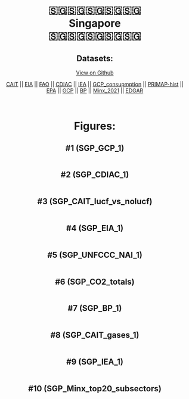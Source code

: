 
<center>
<h1 align="center">
🇸🇬🇸🇬🇸🇬🇸🇬🇸🇬
<br>
Singapore
<br>
🇸🇬🇸🇬🇸🇬🇸🇬🇸🇬
</h1>
<h2>Datasets:</h2>
<p><a href="https://github.com/dquintani/GreenhouseData/tree/master/country_data/SGP_Singapore/data">View on Github</a>
<br></p><p><a href="data/SGP_CAIT.csv">CAIT</a> || <a href="data/SGP_EIA.csv">EIA</a> || <a href="data/SGP_FAO.csv">FAO</a> || <a href="data/SGP_CDIAC.csv">CDIAC</a> || <a href="data/SGP_IEA.csv">IEA</a> || <a href="data/SGP_GCP_consupmption.csv">GCP_consupmption</a> || <a href="data/SGP_PRIMAP-hist.csv">PRIMAP-hist</a> || <a href="data/SGP_EPA.csv">EPA</a> || <a href="data/SGP_GCP.csv">GCP</a> || <a href="data/SGP_BP.csv">BP</a> || <a href="data/SGP_Minx_2021.csv">Minx_2021</a> || <a href="data/SGP_EDGAR.csv">EDGAR</a></p><p><br></p>
<h1>Figures:</h1><h2>#1 (SGP_GCP_1)</h2>
<p><img alt="" src="figures/SGP_GCP_1.png" /></p><h2>#2 (SGP_CDIAC_1)</h2>
<p><img alt="" src="figures/SGP_CDIAC_1.png" /></p><h2>#3 (SGP_CAIT_lucf_vs_nolucf)</h2>
<p><img alt="" src="figures/SGP_CAIT_lucf_vs_nolucf.png" /></p><h2>#4 (SGP_EIA_1)</h2>
<p><img alt="" src="figures/SGP_EIA_1.png" /></p><h2>#5 (SGP_UNFCCC_NAI_1)</h2>
<p><img alt="" src="figures/SGP_UNFCCC_NAI_1.png" /></p><h2>#6 (SGP_CO2_totals)</h2>
<p><img alt="" src="figures/SGP_CO2_totals.png" /></p><h2>#7 (SGP_BP_1)</h2>
<p><img alt="" src="figures/SGP_BP_1.png" /></p><h2>#8 (SGP_CAIT_gases_1)</h2>
<p><img alt="" src="figures/SGP_CAIT_gases_1.png" /></p><h2>#9 (SGP_IEA_1)</h2>
<p><img alt="" src="figures/SGP_IEA_1.png" /></p><h2>#10 (SGP_Minx_top20_subsectors)</h2>
<p><img alt="" src="figures/SGP_Minx_top20_subsectors.png" /></p>